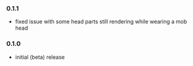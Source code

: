 ### 0.1.1
* fixed issue with some head parts still rendering while wearing a mob head
### 0.1.0
* initial (beta) release